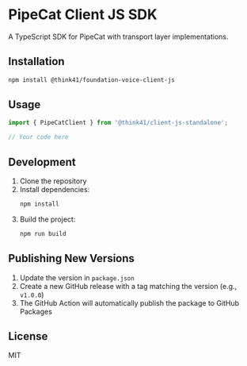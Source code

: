 # PipeCat Client JS SDK

A TypeScript SDK for PipeCat with transport layer implementations.

## Installation

```bash
npm install @think41/foundation-voice-client-js
```

## Usage

```typescript
import { PipeCatClient } from '@think41/client-js-standalone';

// Your code here
```

## Development

1. Clone the repository
2. Install dependencies:
   ```bash
   npm install
   ```
3. Build the project:
   ```bash
   npm run build
   ```

## Publishing New Versions

1. Update the version in `package.json`
2. Create a new GitHub release with a tag matching the version (e.g., `v1.0.0`)
3. The GitHub Action will automatically publish the package to GitHub Packages

## License

MIT